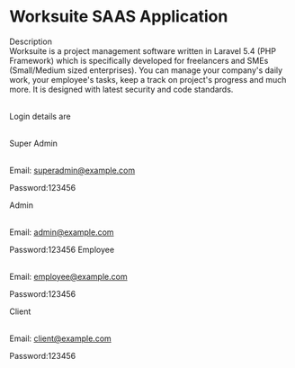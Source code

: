# Worksuite SAAS Application

Description<br>
Worksuite is a project management software written in Laravel 5.4 (PHP Framework) which is specifically developed for freelancers and SMEs (Small/Medium sized enterprises). You can manage your company's daily work, your employee's tasks, keep a track on project's progress and much more. It is designed with latest security and code standards.


<br>
Login details are<br><br>
 
Super Admin<br><br>

Email: superadmin@example.com<br>

Password:123456<br>
                
Admin<br><br>

Email: admin@example.com<br>

Password:123456
Employee<br><br>

Email: employee@example.com<br>

Password:123456

Client<br><br>

Email: client@example.com<br>

Password:123456<br>
